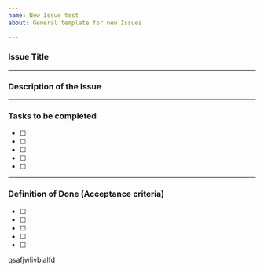 ```yaml
---
name: New Issue test
about: General template for new Issues

---
```


### Issue Title
---
### Description of the Issue
---
### Tasks to be completed
 - [ ]
 - [ ]
 - [ ]
 - [ ]
 - [ ]

---
### Definition of Done (Acceptance criteria)
 - [ ]
 - [ ]
 - [ ]
 - [ ]
 - [ ]
qsafjwlivbialfd
